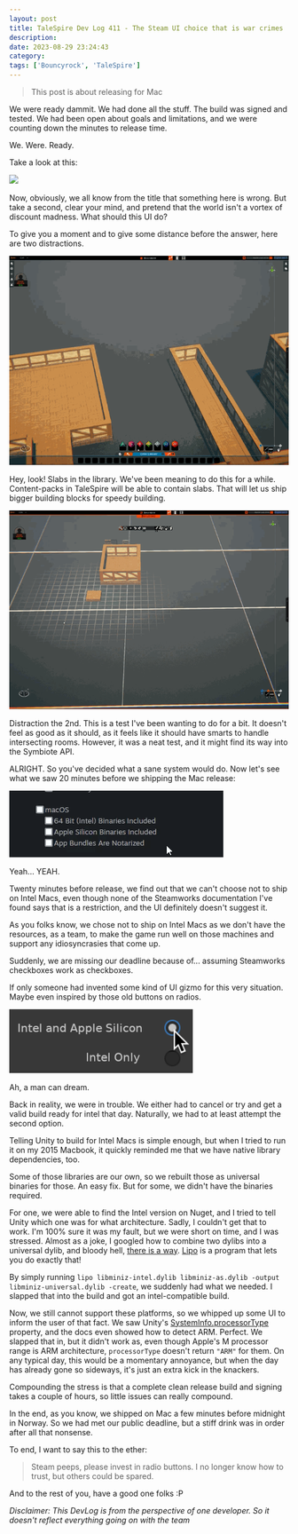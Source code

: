 ```yaml
---
layout: post
title: TaleSpire Dev Log 411 - The Steam UI choice that is war crimes
description:
date: 2023-08-29 23:24:43
category:
tags: ['Bouncyrock', 'TaleSpire']
---
```


> This post is about releasing for Mac

We were ready dammit. We had done all the stuff. The build was signed and tested. We had been open about goals and limitations, and we were counting down the minutes to release time.

We. Were. Ready.

Take a look at this:

![](steamUiExpectation.png)

Now, obviously, we all know from the title that something here is wrong. But take a second, clear your mind, and pretend that the world isn't a vortex of discount madness. What should this UI do?

To give you a moment and to give some distance before the answer, here are two distractions.

![](/assets/videos/slabInLibrary.gif)

Hey, look! Slabs in the library. We've been meaning to do this for a while. Content-packs in TaleSpire will be able to contain slabs. That will let us ship bigger building blocks for speedy building.

![](/assets/videos/roomDragTest.gif)

Distraction the 2nd. This is a test I've been wanting to do for a bit. It doesn't feel as good as it should, as it feels like it should have smarts to handle intersecting rooms. However, it was a neat test, and it might find its way into the Symbiote API.

ALRIGHT. So you've decided what a sane system would do. Now let's see what we saw 20 minutes before we shipping the Mac release:

![](/assets/videos/steamUiWat.gif)

Yeah... YEAH.

Twenty minutes before release, we find out that we can't choose not to ship on Intel Macs, even though none of the Steamworks documentation I've found says that is a restriction, and the UI definitely doesn't suggest it.

As you folks know, we chose not to ship on Intel Macs as we don't have the resources, as a team, to make the game run well on those machines and support any idiosyncrasies that come up.

Suddenly, we are missing our deadline because of... assuming Steamworks checkboxes work as checkboxes.

If only someone had invented some kind of UI gizmo for this very situation. Maybe even inspired by those old buttons on radios.

![](assets/images/SteamUiSane.png)

Ah, a man can dream.

Back in reality, we were in trouble. We either had to cancel or try and get a valid build ready for intel that day. Naturally, we had to at least attempt the second option.

Telling Unity to build for Intel Macs is simple enough, but when I tried to run it on my 2015 Macbook, it quickly reminded me that we have native library dependencies, too.

Some of those libraries are our own, so we rebuilt those as universal binaries for those. An easy fix. But for some, we didn't have the binaries required.

For one, we were able to find the Intel version on Nuget, and I tried to tell Unity which one was for what architecture. Sadly, I couldn't get that to work. I'm 100% sure it was my fault, but we were short on time, and I was stressed. Almost as a joke, I googled how to combine two dylibs into a universal dylib, and bloody hell, [there is a way](https://ss64.com/osx/lipo.html). [Lipo](https://ss64.com/osx/lipo.html) is a program that lets you do exactly that!

By simply running `lipo libminiz-intel.dylib libminiz-as.dylib -output libminiz-universal.dylib -create`, we suddenly had what we needed. I slapped that into the build and got an intel-compatible build.

Now, we still cannot support these platforms, so we whipped up some UI to inform the user of that fact. We saw Unity's [SystemInfo.processorType](https://docs.unity3d.com/ScriptReference/SystemInfo-processorType.html) property, and the docs even showed how to detect ARM. Perfect. We slapped that in, but it didn't work as, even though Apple's M processor range is ARM architecture, `processorType` doesn't return `"ARM"` for them. On any typical day, this would be a momentary annoyance, but when the day has already gone so sideways, it's just an extra kick in the knackers.

Compounding the stress is that a complete clean release build and signing takes a couple of hours, so little issues can really compound.

In the end, as you know, we shipped on Mac a few minutes before midnight in Norway. So we had met our public deadline, but a stiff drink was in order after all that nonsense.

To end, I want to say this to the ether:

> Steam peeps, please invest in radio buttons. I no longer know how to trust, but others could be spared.

And to the rest of you, have a good one folks :P

*Disclaimer: This DevLog is from the perspective of one developer. So it doesn't reflect everything going on with the team*

